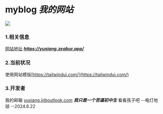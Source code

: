 # myblog ***我的网站***
![](/src/images/yinvbo.png) 
### 1.相关信息
[网站地址](https://yuxiang.zeabur.app/) ***https://yuxiang.zeabur.app/***
### 2.当前状况
使用网站模版[https://tailwindui.com/](https://tailwindui.com/)
### 3.开发者
我的邮箱 
yuxiang.ji@outlook.com
***我只是一个苦逼初中生*** 看看孩子吧
     --电灯地球
     --2024.6.22

